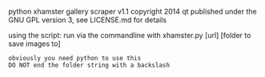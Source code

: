 python xhamster gallery scraper v1.1
copyright 2014 qt
published under the GNU GPL version 3, see LICENSE.md for details

using the script:
	run via the commandline with xhamster.py [url] [folder to save images to]

	obviously you need python to use this
	DO NOT end the folder string with a backslash
